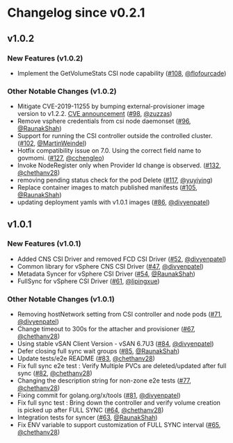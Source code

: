 # Changelog since v0.2.1

## v1.0.2

### New Features (v1.0.2)

- Implement the GetVolumeStats CSI node capability ([#108](https://github.com/kubernetes-sigs/vsphere-csi-driver/pull/108), [@flofourcade](https://github.com/flofourcade))

### Other Notable Changes (v1.0.2)

- Mitigate CVE-2019-11255 by bumping external-provisioner image version to v1.2.2. [CVE announcement](https://groups.google.com/forum/#!topic/kubernetes-security-announce/aXiYN0q4uIw) ([#98](https://github.com/kubernetes-sigs/vsphere-csi-driver/pull/98), [@zuzzas](https://github.com/zuzzas))
- Remove vsphere credentials from csi node daemonset ([#96](https://github.com/kubernetes-sigs/vsphere-csi-driver/pull/96), [@RaunakShah](https://github.com/RaunakShah))
- Support for running the CSI controller outside the controlled cluster. ([#102](https://github.com/kubernetes-sigs/vsphere-csi-driver/pull/102), [@MartinWeindel](https://github.com/MartinWeindel))
- Hotfix compatibility issue on 7.0. Using the correct field name to govmomi. ([#127](https://github.com/kubernetes-sigs/vsphere-csi-driver/pull/127), [@cchengleo](https://github.com/cchengleo))
- Invoke NodeRegister only when Provider Id change is observed. ([#132](https://github.com/kubernetes-sigs/vsphere-csi-driver/pull/132), [@chethanv28](https://github.com/chethanv28))
- removing pending status check for the pod Delete ([#117](https://github.com/kubernetes-sigs/vsphere-csi-driver/pull/117), [@yuyiying](https://github.com/yuyiying))
- Replace container images to match published manifests ([#105](https://github.com/kubernetes-sigs/vsphere-csi-driver/pull/105), [@RaunakShah](https://github.com/RaunakShah))
- updating deployment yamls with v1.0.1 images ([#86](https://github.com/kubernetes-sigs/vsphere-csi-driver/pull/86), [@divyenpatel](https://github.com/divyenpatel))

## v1.0.1

### New Features (v1.0.1)

- Added CNS CSI Driver and removed FCD CSI Driver ([#52](https://github.com/kubernetes-sigs/vsphere-csi-driver/pull/52), [@divyenpatel](https://github.com/divyenpatel))
- Common library for vSphere CNS CSI Driver ([#47](https://github.com/kubernetes-sigs/vsphere-csi-driver/pull/47), [@divyenpatel](https://github.com/divyenpatel))
- Metadata Syncer for vSphere CSI Driver ([#54](https://github.com/kubernetes-sigs/vsphere-csi-driver/pull/54), [@RaunakShah](https://github.com/RaunakShah))
- FullSync for vSphere CSI Driver ([#61](https://github.com/kubernetes-sigs/vsphere-csi-driver/pull/61), [@lipingxue](https://github.com/lipingxue))

### Other Notable Changes (v1.0.1)

- Removing hostNetwork setting from CSI controller and node pods ([#71](https://github.com/kubernetes-sigs/vsphere-csi-driver/pull/71), [@divyenpatel](https://github.com/divyenpatel))
- Change timeout to 300s for the attacher and provisioner ([#67](https://github.com/kubernetes-sigs/vsphere-csi-driver/pull/67), [@chethanv28](https://github.com/chethanv28))
- Using stable vSAN Client Version - vSAN 6.7U3 ([#84](https://github.com/kubernetes-sigs/vsphere-csi-driver/pull/84), [@divyenpatel](https://github.com/divyenpatel))
- Defer closing full sync wait groups ([#85](https://github.com/kubernetes-sigs/vsphere-csi-driver/pull/85), [@RaunakShah](https://github.com/RaunakShah))
- Update tests/e2e README ([#83](https://github.com/kubernetes-sigs/vsphere-csi-driver/pull/83), [@chethanv28](https://github.com/chethanv28))
- Fix full sync e2e test : Verify Multiple PVCs are deleted/updated after full sync ([#82](https://github.com/kubernetes-sigs/vsphere-csi-driver/pull/82), [@chethanv28](https://github.com/chethanv28))
- Changing the description string for non-zone e2e tests ([#77](https://github.com/kubernetes-sigs/vsphere-csi-driver/pull/77), [@chethanv28](https://github.com/chethanv28))
- Fixing commit for golang.org/x/tools ([#81](https://github.com/kubernetes-sigs/vsphere-csi-driver/pull/81), [@divyenpatel](https://github.com/divyenpatel))
- Fix full sync test : Bring down the controller and verify volume creation is picked up after FULL SYNC ([#64](https://github.com/kubernetes-sigs/vsphere-csi-driver/pull/64), [@chethanv28](https://github.com/chethanv28))
- Integration tests for syncer ([#63](https://github.com/kubernetes-sigs/vsphere-csi-driver/pull/63), [@RaunakShah](https://github.com/RaunakShah))
- Fix ENV variable to support customization of FULL SYNC interval ([#65](https://github.com/kubernetes-sigs/vsphere-csi-driver/pull/65), [@chethanv28](https://github.com/chethanv28))
